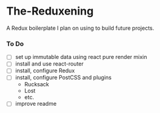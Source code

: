 # The-Reduxening
A Redux boilerplate I plan on using to build future projects.

### To Do
- [ ] set up immutable data using react pure render mixin
- [ ] install and use react-router
- [ ] install, configure Redux
- [ ] install, configure PostCSS and plugins
	- Rucksack
	- Lost
	- etc.
- [ ] improve readme	
